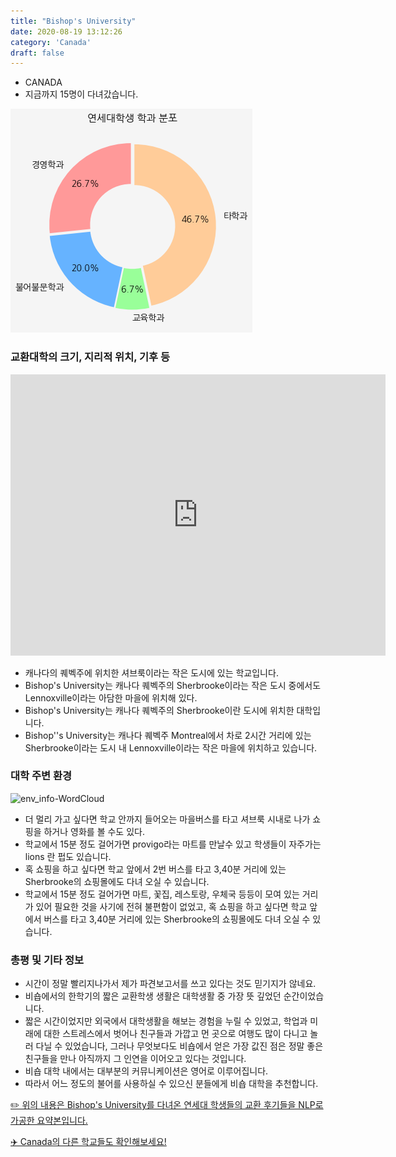 ```yaml
---
title: "Bishop's University"
date: 2020-08-19 13:12:26
category: 'Canada'
draft: false
---
```



* CANADA
* 지금까지 15명이 다녀갔습니다. 

![department-info](../plots/CA000001.png)
### 교환대학의 크기, 지리적 위치, 기후 등
<iframe
width="600"
height="450"
frameborder="0" style="border:0"
src="https://www.google.com/maps/embed/v1/place?key=AIzaSyC9e1AME-pVmWC4hBpFdu5S4dKzyepa3HQ&q=Bishop's+University&center=45.3628528,-71.84565690000002&zoom=14" allowfullscreen>
</iframe>

* 캐나다의 퀘벡주에 위치한 셔브룩이라는 작은 도시에 있는 학교입니다.
* Bishop's University는 캐나다 퀘벡주의 Sherbrooke이라는 작은 도시 중에서도 Lennoxville이라는 아담한 마을에 위치해 있다.
* Bishop's University는 캐나다 퀘벡주의 Sherbrooke이란 도시에 위치한 대학입니다.
* Bishop''s University는 캐나다 퀘벡주 Montreal에서 차로 2시간 거리에 있는 Sherbrooke이라는 도시 내 Lennoxville이라는 작은 마을에 위치하고 있습니다.


### 대학 주변 환경

![env_info-WordCloud](../univ_wordclouds_okt/env_info/CA000001_env_info_okt.png)

* 더 멀리 가고 싶다면 학교 안까지 들어오는 마을버스를 타고 셔브룩 시내로 나가 쇼핑을 하거나 영화를 볼 수도 있다.
* 학교에서 15분 정도 걸어가면 provigo라는 마트를 만날수 있고 학생들이 자주가는 lions 란 펍도 있습니다.
* 혹 쇼핑을 하고 싶다면 학교 앞에서 2번 버스를 타고 3,40분 거리에 있는 Sherbrooke의 쇼핑몰에도 다녀 오실 수 있습니다.
* 학교에서 15분 정도 걸어가면 마트, 꽃집, 레스토랑, 우체국 등등이 모여 있는 거리가 있어 필요한 것을 사기에 전혀 불편함이 없었고, 혹 쇼핑을 하고 싶다면 학교 앞에서 버스를 타고 3,40분 거리에 있는 Sherbrooke의 쇼핑몰에도 다녀 오실 수 있습니다.


### 총평 및 기타 정보 
* 시간이 정말 빨리지나가서 제가 파견보고서를 쓰고 있다는 것도 믿기지가 않네요.
* 비숍에서의 한학기의 짧은 교환학생 생활은 대학생활 중 가장 뜻 깊었던 순간이었습니다.
* 짧은 시간이었지만 외국에서 대학생활을 해보는 경험을 누릴 수 있었고, 학업과 미래에 대한 스트레스에서 벗어나 친구들과 가깝고 먼 곳으로 여행도 많이 다니고 놀러 다닐 수 있었습니다, 그러나 무엇보다도 비숍에서 얻은 가장 값진 점은 정말 좋은 친구들을 만나 아직까지 그 인연을 이어오고 있다는 것입니다.
* 비숍 대학 내에서는 대부분의 커뮤니케이션은 영어로 이루어집니다.
* 따라서 어느 정도의 불어를 사용하실 수 있으신 분들에게 비숍 대학을 추천합니다.


[✏️ 위의 내용은 Bishop's University를 다녀온 연세대 학생들의 교환 후기들을 NLP로 가공한 요약본입니다.](http://oia.yonsei.ac.kr/partner/expReport.asp?ucode=CA000001&bgbn=A)

[✈️ Canada의 다른 학교들도 확인해보세요!](https://yonsei-exchange.netlify.app/?category=Canada)
